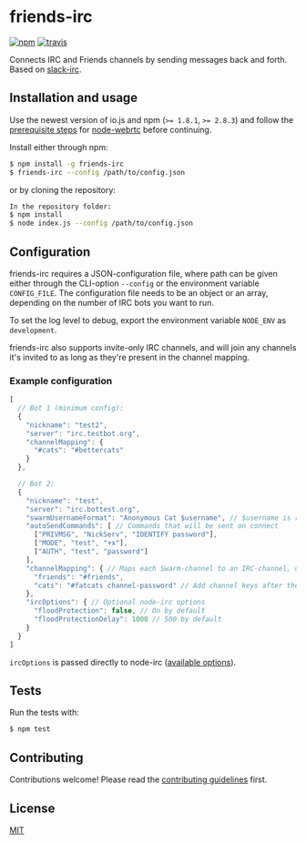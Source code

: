 # friends-irc

[![npm][npm-image]][npm-url]
[![travis][travis-image]][travis-url]

[npm-image]: https://img.shields.io/npm/v/friends-irc.svg?style=flat-square
[npm-url]: https://www.npmjs.com/package/friends-irc
[travis-image]: https://img.shields.io/travis/moose-team/friends-irc.svg?style=flat-square
[travis-url]: https://travis-ci.org/moose-team/friends-irc

Connects IRC and Friends channels by sending messages back and forth.
Based on [slack-irc](https://github.com/ekmartin/slack-irc).

## Installation and usage
Use the newest version of io.js and npm (`>= 1.8.1`, `>= 2.8.3`) and follow the [prerequisite steps](https://github.com/js-platform/node-webrtc#prerequisites)
for [node-webrtc](https://github.com/js-platform/node-webrtc) before continuing.

Install either through npm:
```bash
$ npm install -g friends-irc
$ friends-irc --config /path/to/config.json
```

or by cloning the repository:
```bash
In the repository folder:
$ npm install
$ node index.js --config /path/to/config.json
```

## Configuration
friends-irc requires a JSON-configuration file, where path can be given either through
the CLI-option `--config` or the environment variable `CONFIG_FILE`. The configuration
file needs to be an object or an array, depending on the number of IRC bots you want to run.

To set the log level to debug, export the environment variable `NODE_ENV` as `development`.

friends-irc also supports invite-only IRC channels, and will join any channels it's invited to
as long as they're present in the channel mapping.

### Example configuration
```js
[
  // Bot 1 (minimum config):
  {
    "nickname": "test2",
    "server": "irc.testbot.org",
    "channelMapping": {
      "#cats": "#bettercats"
    }
  },

  // Bot 2:
  {
    "nickname": "test",
    "server": "irc.bottest.org",
    "swarmUsernameFormat": "Anonymous Cat $username", // $username is replaced with the IRC user's username before posting to Friends 
    "autoSendCommands": [ // Commands that will be sent on connect
      ["PRIVMSG", "NickServ", "IDENTIFY password"],
      ["MODE", "test", "+x"],
      ["AUTH", "test", "password"]
    ],
    "channelMapping": { // Maps each Swarm-channel to an IRC-channel, used to direct messages to the correct place
      "friends": "#friends",
      "cats": "#fatcats channel-password" // Add channel keys after the channel name
    },
    "ircOptions": { // Optional node-irc options
      "floodProtection": false, // On by default
      "floodProtectionDelay": 1000 // 500 by default
    }
  }
]
```

`ircOptions` is passed directly to node-irc ([available options](http://node-irc.readthedocs.org/en/latest/API.html#irc.Client)).

## Tests
Run the tests with:
```bash
$ npm test
```

## Contributing
Contributions welcome! Please read the [contributing guidelines](CONTRIBUTING.md) first.

## License
[MIT](LICENSE)
